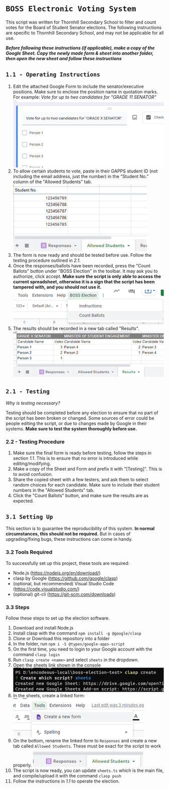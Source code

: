 # `BOSS Electronic Voting System`
This script was written for Thornhill Secondary School to filter and count votes for the Board of Student Senator elections. The following instructions are specific to Thornhill Secondary School, and may not be applicable for all use.

***Before following these instructions (if applicable), make a copy of the Google Sheet. Copy the newly made form & sheet into another folder, then open the new sheet and follow these instructions***

## `1.1 - Operating Instructions`
1. Edit the attached Google Form to include the senator/executive positions. Make sure to enclose the position name in quotation marks. For example: _Vote for up to two candidates for "GRADE 11 SENATOR"_
   ![img.png](Images/img.png)
2. To allow certain students to vote, paste in their GAPPS student ID (not including the email address, just the number) in the “Student No.” column of the "Allowed Students" tab.
   ![img.png](Images/img2.png)
3. The form is now ready and should be tested before use. Follow the testing procedure outlined in *2.1*.
4. Once the responses/ballots have been recorded, press the "Count Ballots" button under "BOSS Election" in the toolbar. It may ask you to authorize, click accept. **Make sure the script is only able to access the current spreadsheet, otherwise it is a sign that the script has been tampered with, and you should not use it.**
![img.png](Images/img3.png)
5. The results should be recorded in a new tab called "Results".
![img.png](Images/img4.png)

## `2.1 - Testing`

_Why is testing necessary?_

Testing should be completed before any election to ensure that no part of the script has been broken or changed. Some sources of error could be people editing the script, or due to changes made by Google in their systems. **Make sure to test the system thoroughly before use.**

### 2.2 - Testing Procedure
1. Make sure the final form is ready before testing, follow the steps in section *1.1*. This is to ensure that no error is introduced while editing/modifying.
2. Make a copy of the Sheet and Form and prefix it with "[Testing]". This is to avoid confusion.
3. Share the copied sheet with a few testers, and ask them to select random choices for each candidate. Make sure to include their student numbers in the "Allowed Students" tab.
4. Click the "Count Ballots" button, and make sure the results are as expected.

## `3.1 Setting Up`

This section is to guarantee the reproducibility of this system. **In normal circumstances, this should not be required.** But in cases of upgrading/fixing bugs, these instructions can come in handy.

### 3.2 Tools Required
To successfully set up this project, these tools are required:
- Node.js (https://nodejs.org/en/download/)
- clasp by Google (https://github.com/google/clasp)
- (optional, but recommended) Visual Studio Code (https://code.visualstudio.com/)
- (optional) git-cli (https://git-scm.com/downloads)

### 3.3 Steps

Follow these steps to set up the election software.
1. Download and install Node.js
2. Install clasp with the command `npm install -g @google/clasp`
3. Clone or Download this repository into a folder
4. In the folder, run `npm i -S @types/google-apps-script`
5. On the first time, you need to login to your Google account with the command `clasp login`
6. Run `clasp create <name>` and select `sheets` in the dropdown.
7. Open the sheets link shown in the console
![img.png](Images/img5.png)
8. In the sheets, create a linked form:
![img.png](Images/img6.png)
9. On the bottom, rename the linked form to `Responses` and create a new tab called `Allowed Students`. These must be exact for the script to work properly.
![img.png](Images/img7.png)
10. The script is now ready, you can update `sheets.ts` which is the main file, and compile/upload it with the command `clasp push`
11. Follow the instructions in *1.1* to operate the election.